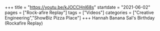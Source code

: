 +++
title = "https://youtu.be/kJOCCHnl68s"
startdate = "2021-06-02"
pages = ["Rock-afire Replay"]
tags = ["Videos"]
categories = ["Creative Engineering","ShowBiz Pizza Place"]
+++
Hannah Banana Sal's Birthday (Rockafire Replay)
